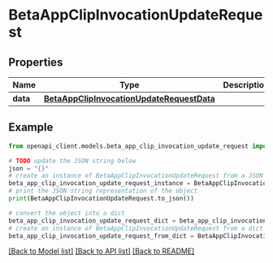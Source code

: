 # BetaAppClipInvocationUpdateRequest


## Properties

Name | Type | Description | Notes
------------ | ------------- | ------------- | -------------
**data** | [**BetaAppClipInvocationUpdateRequestData**](BetaAppClipInvocationUpdateRequestData.md) |  | 

## Example

```python
from openapi_client.models.beta_app_clip_invocation_update_request import BetaAppClipInvocationUpdateRequest

# TODO update the JSON string below
json = "{}"
# create an instance of BetaAppClipInvocationUpdateRequest from a JSON string
beta_app_clip_invocation_update_request_instance = BetaAppClipInvocationUpdateRequest.from_json(json)
# print the JSON string representation of the object
print(BetaAppClipInvocationUpdateRequest.to_json())

# convert the object into a dict
beta_app_clip_invocation_update_request_dict = beta_app_clip_invocation_update_request_instance.to_dict()
# create an instance of BetaAppClipInvocationUpdateRequest from a dict
beta_app_clip_invocation_update_request_from_dict = BetaAppClipInvocationUpdateRequest.from_dict(beta_app_clip_invocation_update_request_dict)
```
[[Back to Model list]](../README.md#documentation-for-models) [[Back to API list]](../README.md#documentation-for-api-endpoints) [[Back to README]](../README.md)


